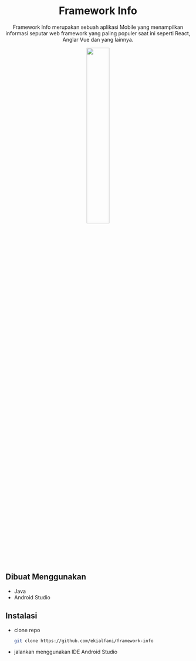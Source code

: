 <h1 align="center">Framework Info</h1>

<p align="center">Framework Info merupakan sebuah aplikasi Mobile yang menampilkan informasi seputar web framework yang paling populer saat ini seperti React, Anglar Vue dan yang lainnya.</p>

<div align="center">
    <img src="https://user-images.githubusercontent.com/65529310/147375555-ead226f0-7d7c-4d95-b5de-463d881790ed.gif" width="35%">
</div>

<br>
<br>

## Dibuat Menggunakan
- Java
- Android Studio


## Instalasi
- clone repo
  ```sh
  git clone https://github.com/ekialfani/framework-info
  ```
- jalankan menggunakan IDE Android Studio

<!-- ![Mobile](https://user-images.githubusercontent.com/65529310/147375555-ead226f0-7d7c-4d95-b5de-463d881790ed.gif) -->
